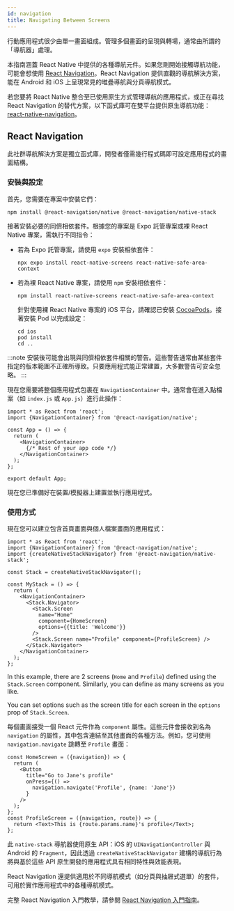 ```yaml
---
id: navigation
title: Navigating Between Screens
---
```


行動應用程式很少由單一畫面組成。管理多個畫面的呈現與轉場，通常由所謂的「導航器」處理。

本指南涵蓋 React Native 中提供的各種導航元件。如果您剛開始接觸導航功能，可能會想使用 [React Navigation](navigation.md#react-navigation)。React Navigation 提供直觀的導航解決方案，能在 Android 和 iOS 上呈現常見的堆疊導航與分頁導航模式。

若您要將 React Native 整合至已使用原生方式管理導航的應用程式，或正在尋找 React Navigation 的替代方案，以下函式庫可在雙平台提供原生導航功能：[react-native-navigation](https://github.com/wix/react-native-navigation)。

## React Navigation

此社群導航解決方案是獨立函式庫，開發者僅需幾行程式碼即可設定應用程式的畫面結構。

### 安裝與設定

首先，您需要在專案中安裝它們：

```shell
npm install @react-navigation/native @react-navigation/native-stack
```

接著安裝必要的同儕相依套件。根據您的專案是 Expo 託管專案或裸 React Native 專案，需執行不同指令：

- 若為 Expo 託管專案，請使用 `expo` 安裝相依套件：

  ```shell
  npx expo install react-native-screens react-native-safe-area-context
  ```

- 若為裸 React Native 專案，請使用 `npm` 安裝相依套件：

  ```shell
  npm install react-native-screens react-native-safe-area-context
  ```

  針對使用裸 React Native 專案的 iOS 平台，請確認已安裝 [CocoaPods](https://cocoapods.org/)。接著安裝 Pod 以完成設定：

  ```shell
  cd ios
  pod install
  cd ..
  ```

:::note
安裝後可能會出現與同儕相依套件相關的警告。這些警告通常由某些套件指定的版本範圍不正確所導致。只要應用程式能正常建置，大多數警告可安全忽略。
:::

現在您需要將整個應用程式包裹在 `NavigationContainer` 中。通常會在進入點檔案（如 `index.js` 或 `App.js`）進行此操作：

```tsx
import * as React from 'react';
import {NavigationContainer} from '@react-navigation/native';

const App = () => {
  return (
    <NavigationContainer>
      {/* Rest of your app code */}
    </NavigationContainer>
  );
};

export default App;
```

現在您已準備好在裝置/模擬器上建置並執行應用程式。

### 使用方式

現在您可以建立包含首頁畫面與個人檔案畫面的應用程式：

```tsx
import * as React from 'react';
import {NavigationContainer} from '@react-navigation/native';
import {createNativeStackNavigator} from '@react-navigation/native-stack';

const Stack = createNativeStackNavigator();

const MyStack = () => {
  return (
    <NavigationContainer>
      <Stack.Navigator>
        <Stack.Screen
          name="Home"
          component={HomeScreen}
          options={{title: 'Welcome'}}
        />
        <Stack.Screen name="Profile" component={ProfileScreen} />
      </Stack.Navigator>
    </NavigationContainer>
  );
};
```

In this example, there are 2 screens (`Home` and `Profile`) defined using the `Stack.Screen` component. Similarly, you can define as many screens as you like.

You can set options such as the screen title for each screen in the `options` prop of `Stack.Screen`.

每個畫面接受一個 React 元件作為 `component` 屬性。這些元件會接收到名為 `navigation` 的屬性，其中包含連結至其他畫面的各種方法。例如，您可使用 `navigation.navigate` 跳轉至 `Profile` 畫面：

```tsx
const HomeScreen = ({navigation}) => {
  return (
    <Button
      title="Go to Jane's profile"
      onPress={() =>
        navigation.navigate('Profile', {name: 'Jane'})
      }
    />
  );
};
const ProfileScreen = ({navigation, route}) => {
  return <Text>This is {route.params.name}'s profile</Text>;
};
```

此 `native-stack` 導航器使用原生 API：iOS 的 `UINavigationController` 與 Android 的 `Fragment`，因此透過 `createNativeStackNavigator` 建構的導航行為將與基於這些 API 原生開發的應用程式具有相同特性與效能表現。

React Navigation 還提供適用於不同導航模式（如分頁與抽屜式選單）的套件，可用於實作應用程式中的各種導航模式。

完整 React Navigation 入門教學，請參閱 [React Navigation 入門指南](https://reactnavigation.org/docs/getting-started)。